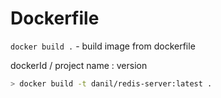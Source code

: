 # Dockerfile

`docker build .` - build image from dockerfile

dockerId / project name : version

```bash
> docker build -t danil/redis-server:latest .
```
